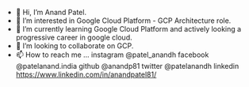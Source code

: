 - 👋 Hi, I’m Anand Patel.
- 👀 I’m interested in Google Cloud Platform - GCP Architecture role.
- 🌱 I’m currently learning Google Cloud Platform and actively looking a progressive career in google cloud.
- 💞️ I’m looking to collaborate on GCP.
- 📫 How to reach me ... 
    instagram       @patel_anandh
    facebook        @patelanand.india
    github          @anandp81
    twitter         @patelanandh
    linkedin        https://www.linkedin.com/in/anandpatel81/


<!---
anandp81/anandp81 is a ✨ special ✨ repository because its `README.md` (this file) appears on your GitHub profile.
You can click the Preview link to take a look at your changes.
--->
